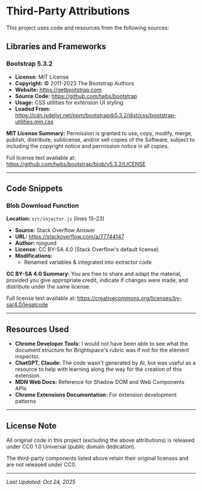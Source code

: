 # Third-Party Attributions

This project uses code and resources from the following sources:

## Libraries and Frameworks

### Bootstrap 5.3.2
- **License:** MIT License
- **Copyright:** © 2011-2023 The Bootstrap Authors
- **Website:** https://getbootstrap.com
- **Source Code:** https://github.com/twbs/bootstrap
- **Usage:** CSS utilities for extension UI styling
- **Loaded From:** https://cdn.jsdelivr.net/npm/bootstrap@5.3.2/dist/css/bootstrap-utilities.min.css

**MIT License Summary:**
Permission is granted to use, copy, modify, merge, publish, distribute,
sublicense, and/or sell copies of the Software, subject to including the
copyright notice and permission notice in all copies.

Full license text available at:
https://github.com/twbs/bootstrap/blob/v5.3.2/LICENSE

---

## Code Snippets

### Blob Download Function
**Location:** `src/injector.js` (lines 15-23)

- **Source:** Stack Overflow Answer
- **URL:** https://stackoverflow.com/a/77744147
- **Author:** njogued
- **License:** CC BY-SA 4.0 (Stack Overflow's default license)
- **Modifications:** 
  - Renamed variables & integrated into extractor code

**CC BY-SA 4.0 Summary:**
You are free to share and adapt the material, provided you give appropriate
credit, indicate if changes were made, and distribute under the same license.

Full license text available at:
https://creativecommons.org/licenses/by-sa/4.0/legalcode

---

## Resources Used

- **Chrome Developer Tools:** I would not have been able to see what the document structure for Brightspace's rubric was if not for the element inspector.
- **ChatGPT, Claude:** The code wasn't generated by AI, but was useful as a resource to help with learning along the way for the creation of this extension.
- **MDN Web Docs:** Reference for Shadow DOM and Web Components APIs
- **Chrome Extensions Documentation:** For extension development patterns

---

## License Note

All original code in this project (excluding the above attributions) is
released under CC0 1.0 Universal (public domain dedication).

The third-party components listed above retain their original licenses and
are not released under CC0.

---

*Last Updated: Oct 24, 2025*